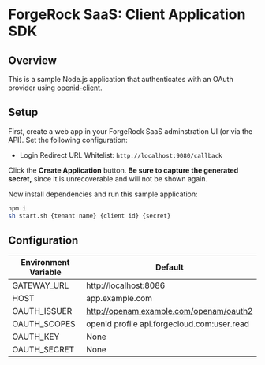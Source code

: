 # ForgeRock SaaS: Client Application SDK

## Overview

This is a sample Node.js application that authenticates with an OAuth provider using [openid-client](https://www.npmjs.com/package/openid-client).

## Setup

First, create a web app in your ForgeRock SaaS adminstration UI (or via the API). Set the following configuration:

- Login Redirect URL Whitelist: `http://localhost:9080/callback`

Click the **Create Application** button. **Be sure to capture the generated secret,** since it is unrecoverable and will not be shown again.

Now install dependencies and run this sample application:

```bash
npm i
sh start.sh {tenant name} {client id} {secret}
```

## Configuration

| Environment Variable | Default                                     |
| -------------------- | ------------------------------------------- |
| GATEWAY_URL          | http://localhost:8086                       |
| HOST                 | app.example.com                             |
| OAUTH_ISSUER         | http://openam.example.com/openam/oauth2     |
| OAUTH_SCOPES         | openid profile api.forgecloud.com:user.read |
| OAUTH_KEY            | None                                        |
| OAUTH_SECRET         | None                                        |
